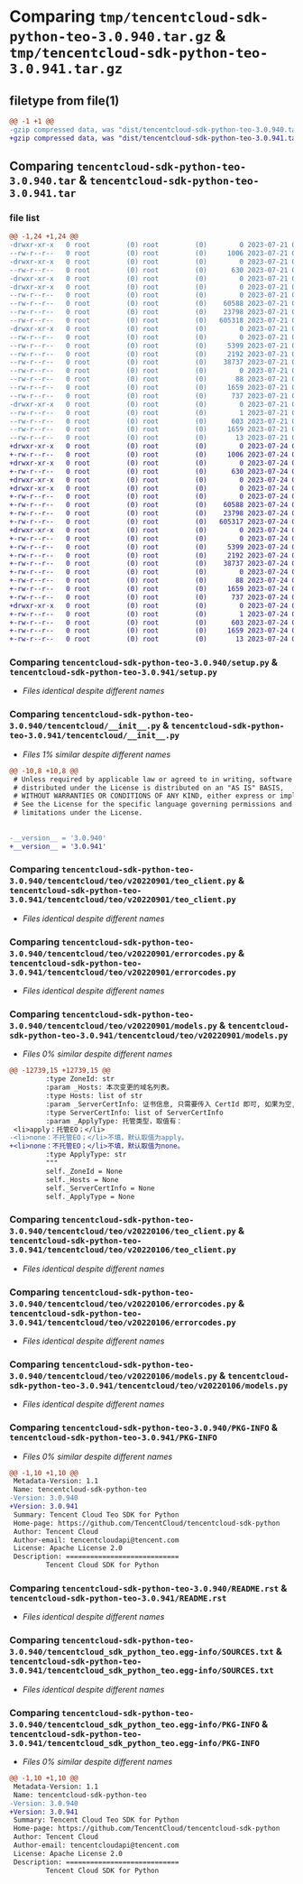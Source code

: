 # Comparing `tmp/tencentcloud-sdk-python-teo-3.0.940.tar.gz` & `tmp/tencentcloud-sdk-python-teo-3.0.941.tar.gz`

## filetype from file(1)

```diff
@@ -1 +1 @@
-gzip compressed data, was "dist/tencentcloud-sdk-python-teo-3.0.940.tar", last modified: Fri Jul 21 00:51:06 2023, max compression
+gzip compressed data, was "dist/tencentcloud-sdk-python-teo-3.0.941.tar", last modified: Mon Jul 24 00:45:40 2023, max compression
```

## Comparing `tencentcloud-sdk-python-teo-3.0.940.tar` & `tencentcloud-sdk-python-teo-3.0.941.tar`

### file list

```diff
@@ -1,24 +1,24 @@
-drwxr-xr-x   0 root         (0) root         (0)        0 2023-07-21 00:51:06.000000 tencentcloud-sdk-python-teo-3.0.940/
--rw-r--r--   0 root         (0) root         (0)     1006 2023-07-21 00:51:05.000000 tencentcloud-sdk-python-teo-3.0.940/setup.py
-drwxr-xr-x   0 root         (0) root         (0)        0 2023-07-21 00:51:06.000000 tencentcloud-sdk-python-teo-3.0.940/tencentcloud/
--rw-r--r--   0 root         (0) root         (0)      630 2023-07-21 00:51:05.000000 tencentcloud-sdk-python-teo-3.0.940/tencentcloud/__init__.py
-drwxr-xr-x   0 root         (0) root         (0)        0 2023-07-21 00:51:06.000000 tencentcloud-sdk-python-teo-3.0.940/tencentcloud/teo/
-drwxr-xr-x   0 root         (0) root         (0)        0 2023-07-21 00:51:06.000000 tencentcloud-sdk-python-teo-3.0.940/tencentcloud/teo/v20220901/
--rw-r--r--   0 root         (0) root         (0)        0 2023-07-21 00:51:05.000000 tencentcloud-sdk-python-teo-3.0.940/tencentcloud/teo/v20220901/__init__.py
--rw-r--r--   0 root         (0) root         (0)    60588 2023-07-21 00:51:05.000000 tencentcloud-sdk-python-teo-3.0.940/tencentcloud/teo/v20220901/teo_client.py
--rw-r--r--   0 root         (0) root         (0)    23798 2023-07-21 00:51:05.000000 tencentcloud-sdk-python-teo-3.0.940/tencentcloud/teo/v20220901/errorcodes.py
--rw-r--r--   0 root         (0) root         (0)   605318 2023-07-21 00:51:05.000000 tencentcloud-sdk-python-teo-3.0.940/tencentcloud/teo/v20220901/models.py
-drwxr-xr-x   0 root         (0) root         (0)        0 2023-07-21 00:51:06.000000 tencentcloud-sdk-python-teo-3.0.940/tencentcloud/teo/v20220106/
--rw-r--r--   0 root         (0) root         (0)        0 2023-07-21 00:51:05.000000 tencentcloud-sdk-python-teo-3.0.940/tencentcloud/teo/v20220106/__init__.py
--rw-r--r--   0 root         (0) root         (0)     5399 2023-07-21 00:51:05.000000 tencentcloud-sdk-python-teo-3.0.940/tencentcloud/teo/v20220106/teo_client.py
--rw-r--r--   0 root         (0) root         (0)     2192 2023-07-21 00:51:05.000000 tencentcloud-sdk-python-teo-3.0.940/tencentcloud/teo/v20220106/errorcodes.py
--rw-r--r--   0 root         (0) root         (0)    38737 2023-07-21 00:51:05.000000 tencentcloud-sdk-python-teo-3.0.940/tencentcloud/teo/v20220106/models.py
--rw-r--r--   0 root         (0) root         (0)        0 2023-07-21 00:51:05.000000 tencentcloud-sdk-python-teo-3.0.940/tencentcloud/teo/__init__.py
--rw-r--r--   0 root         (0) root         (0)       88 2023-07-21 00:51:06.000000 tencentcloud-sdk-python-teo-3.0.940/setup.cfg
--rw-r--r--   0 root         (0) root         (0)     1659 2023-07-21 00:51:06.000000 tencentcloud-sdk-python-teo-3.0.940/PKG-INFO
--rw-r--r--   0 root         (0) root         (0)      737 2023-07-21 00:51:05.000000 tencentcloud-sdk-python-teo-3.0.940/README.rst
-drwxr-xr-x   0 root         (0) root         (0)        0 2023-07-21 00:51:06.000000 tencentcloud-sdk-python-teo-3.0.940/tencentcloud_sdk_python_teo.egg-info/
--rw-r--r--   0 root         (0) root         (0)        1 2023-07-21 00:51:06.000000 tencentcloud-sdk-python-teo-3.0.940/tencentcloud_sdk_python_teo.egg-info/dependency_links.txt
--rw-r--r--   0 root         (0) root         (0)      603 2023-07-21 00:51:06.000000 tencentcloud-sdk-python-teo-3.0.940/tencentcloud_sdk_python_teo.egg-info/SOURCES.txt
--rw-r--r--   0 root         (0) root         (0)     1659 2023-07-21 00:51:06.000000 tencentcloud-sdk-python-teo-3.0.940/tencentcloud_sdk_python_teo.egg-info/PKG-INFO
--rw-r--r--   0 root         (0) root         (0)       13 2023-07-21 00:51:06.000000 tencentcloud-sdk-python-teo-3.0.940/tencentcloud_sdk_python_teo.egg-info/top_level.txt
+drwxr-xr-x   0 root         (0) root         (0)        0 2023-07-24 00:45:40.000000 tencentcloud-sdk-python-teo-3.0.941/
+-rw-r--r--   0 root         (0) root         (0)     1006 2023-07-24 00:45:39.000000 tencentcloud-sdk-python-teo-3.0.941/setup.py
+drwxr-xr-x   0 root         (0) root         (0)        0 2023-07-24 00:45:40.000000 tencentcloud-sdk-python-teo-3.0.941/tencentcloud/
+-rw-r--r--   0 root         (0) root         (0)      630 2023-07-24 00:45:39.000000 tencentcloud-sdk-python-teo-3.0.941/tencentcloud/__init__.py
+drwxr-xr-x   0 root         (0) root         (0)        0 2023-07-24 00:45:40.000000 tencentcloud-sdk-python-teo-3.0.941/tencentcloud/teo/
+drwxr-xr-x   0 root         (0) root         (0)        0 2023-07-24 00:45:40.000000 tencentcloud-sdk-python-teo-3.0.941/tencentcloud/teo/v20220901/
+-rw-r--r--   0 root         (0) root         (0)        0 2023-07-24 00:45:39.000000 tencentcloud-sdk-python-teo-3.0.941/tencentcloud/teo/v20220901/__init__.py
+-rw-r--r--   0 root         (0) root         (0)    60588 2023-07-24 00:45:39.000000 tencentcloud-sdk-python-teo-3.0.941/tencentcloud/teo/v20220901/teo_client.py
+-rw-r--r--   0 root         (0) root         (0)    23798 2023-07-24 00:45:39.000000 tencentcloud-sdk-python-teo-3.0.941/tencentcloud/teo/v20220901/errorcodes.py
+-rw-r--r--   0 root         (0) root         (0)   605317 2023-07-24 00:45:39.000000 tencentcloud-sdk-python-teo-3.0.941/tencentcloud/teo/v20220901/models.py
+drwxr-xr-x   0 root         (0) root         (0)        0 2023-07-24 00:45:40.000000 tencentcloud-sdk-python-teo-3.0.941/tencentcloud/teo/v20220106/
+-rw-r--r--   0 root         (0) root         (0)        0 2023-07-24 00:45:39.000000 tencentcloud-sdk-python-teo-3.0.941/tencentcloud/teo/v20220106/__init__.py
+-rw-r--r--   0 root         (0) root         (0)     5399 2023-07-24 00:45:39.000000 tencentcloud-sdk-python-teo-3.0.941/tencentcloud/teo/v20220106/teo_client.py
+-rw-r--r--   0 root         (0) root         (0)     2192 2023-07-24 00:45:39.000000 tencentcloud-sdk-python-teo-3.0.941/tencentcloud/teo/v20220106/errorcodes.py
+-rw-r--r--   0 root         (0) root         (0)    38737 2023-07-24 00:45:39.000000 tencentcloud-sdk-python-teo-3.0.941/tencentcloud/teo/v20220106/models.py
+-rw-r--r--   0 root         (0) root         (0)        0 2023-07-24 00:45:39.000000 tencentcloud-sdk-python-teo-3.0.941/tencentcloud/teo/__init__.py
+-rw-r--r--   0 root         (0) root         (0)       88 2023-07-24 00:45:40.000000 tencentcloud-sdk-python-teo-3.0.941/setup.cfg
+-rw-r--r--   0 root         (0) root         (0)     1659 2023-07-24 00:45:40.000000 tencentcloud-sdk-python-teo-3.0.941/PKG-INFO
+-rw-r--r--   0 root         (0) root         (0)      737 2023-07-24 00:45:39.000000 tencentcloud-sdk-python-teo-3.0.941/README.rst
+drwxr-xr-x   0 root         (0) root         (0)        0 2023-07-24 00:45:40.000000 tencentcloud-sdk-python-teo-3.0.941/tencentcloud_sdk_python_teo.egg-info/
+-rw-r--r--   0 root         (0) root         (0)        1 2023-07-24 00:45:40.000000 tencentcloud-sdk-python-teo-3.0.941/tencentcloud_sdk_python_teo.egg-info/dependency_links.txt
+-rw-r--r--   0 root         (0) root         (0)      603 2023-07-24 00:45:40.000000 tencentcloud-sdk-python-teo-3.0.941/tencentcloud_sdk_python_teo.egg-info/SOURCES.txt
+-rw-r--r--   0 root         (0) root         (0)     1659 2023-07-24 00:45:40.000000 tencentcloud-sdk-python-teo-3.0.941/tencentcloud_sdk_python_teo.egg-info/PKG-INFO
+-rw-r--r--   0 root         (0) root         (0)       13 2023-07-24 00:45:40.000000 tencentcloud-sdk-python-teo-3.0.941/tencentcloud_sdk_python_teo.egg-info/top_level.txt
```

### Comparing `tencentcloud-sdk-python-teo-3.0.940/setup.py` & `tencentcloud-sdk-python-teo-3.0.941/setup.py`

 * *Files identical despite different names*

### Comparing `tencentcloud-sdk-python-teo-3.0.940/tencentcloud/__init__.py` & `tencentcloud-sdk-python-teo-3.0.941/tencentcloud/__init__.py`

 * *Files 1% similar despite different names*

```diff
@@ -10,8 +10,8 @@
 # Unless required by applicable law or agreed to in writing, software
 # distributed under the License is distributed on an "AS IS" BASIS,
 # WITHOUT WARRANTIES OR CONDITIONS OF ANY KIND, either express or implied.
 # See the License for the specific language governing permissions and
 # limitations under the License.
 
 
-__version__ = '3.0.940'
+__version__ = '3.0.941'
```

### Comparing `tencentcloud-sdk-python-teo-3.0.940/tencentcloud/teo/v20220901/teo_client.py` & `tencentcloud-sdk-python-teo-3.0.941/tencentcloud/teo/v20220901/teo_client.py`

 * *Files identical despite different names*

### Comparing `tencentcloud-sdk-python-teo-3.0.940/tencentcloud/teo/v20220901/errorcodes.py` & `tencentcloud-sdk-python-teo-3.0.941/tencentcloud/teo/v20220901/errorcodes.py`

 * *Files identical despite different names*

### Comparing `tencentcloud-sdk-python-teo-3.0.940/tencentcloud/teo/v20220901/models.py` & `tencentcloud-sdk-python-teo-3.0.941/tencentcloud/teo/v20220901/models.py`

 * *Files 0% similar despite different names*

```diff
@@ -12739,15 +12739,15 @@
         :type ZoneId: str
         :param _Hosts: 本次变更的域名列表。
         :type Hosts: list of str
         :param _ServerCertInfo: 证书信息, 只需要传入 CertId 即可, 如果为空, 则使用默认证书。
         :type ServerCertInfo: list of ServerCertInfo
         :param _ApplyType: 托管类型，取值有：
 <li>apply：托管EO；</li>
-<li>none：不托管EO；</li>不填，默认取值为apply。
+<li>none：不托管EO；</li>不填，默认取值为none。
         :type ApplyType: str
         """
         self._ZoneId = None
         self._Hosts = None
         self._ServerCertInfo = None
         self._ApplyType = None
```

### Comparing `tencentcloud-sdk-python-teo-3.0.940/tencentcloud/teo/v20220106/teo_client.py` & `tencentcloud-sdk-python-teo-3.0.941/tencentcloud/teo/v20220106/teo_client.py`

 * *Files identical despite different names*

### Comparing `tencentcloud-sdk-python-teo-3.0.940/tencentcloud/teo/v20220106/errorcodes.py` & `tencentcloud-sdk-python-teo-3.0.941/tencentcloud/teo/v20220106/errorcodes.py`

 * *Files identical despite different names*

### Comparing `tencentcloud-sdk-python-teo-3.0.940/tencentcloud/teo/v20220106/models.py` & `tencentcloud-sdk-python-teo-3.0.941/tencentcloud/teo/v20220106/models.py`

 * *Files identical despite different names*

### Comparing `tencentcloud-sdk-python-teo-3.0.940/PKG-INFO` & `tencentcloud-sdk-python-teo-3.0.941/PKG-INFO`

 * *Files 0% similar despite different names*

```diff
@@ -1,10 +1,10 @@
 Metadata-Version: 1.1
 Name: tencentcloud-sdk-python-teo
-Version: 3.0.940
+Version: 3.0.941
 Summary: Tencent Cloud Teo SDK for Python
 Home-page: https://github.com/TencentCloud/tencentcloud-sdk-python
 Author: Tencent Cloud
 Author-email: tencentcloudapi@tencent.com
 License: Apache License 2.0
 Description: ============================
         Tencent Cloud SDK for Python
```

### Comparing `tencentcloud-sdk-python-teo-3.0.940/README.rst` & `tencentcloud-sdk-python-teo-3.0.941/README.rst`

 * *Files identical despite different names*

### Comparing `tencentcloud-sdk-python-teo-3.0.940/tencentcloud_sdk_python_teo.egg-info/SOURCES.txt` & `tencentcloud-sdk-python-teo-3.0.941/tencentcloud_sdk_python_teo.egg-info/SOURCES.txt`

 * *Files identical despite different names*

### Comparing `tencentcloud-sdk-python-teo-3.0.940/tencentcloud_sdk_python_teo.egg-info/PKG-INFO` & `tencentcloud-sdk-python-teo-3.0.941/tencentcloud_sdk_python_teo.egg-info/PKG-INFO`

 * *Files 0% similar despite different names*

```diff
@@ -1,10 +1,10 @@
 Metadata-Version: 1.1
 Name: tencentcloud-sdk-python-teo
-Version: 3.0.940
+Version: 3.0.941
 Summary: Tencent Cloud Teo SDK for Python
 Home-page: https://github.com/TencentCloud/tencentcloud-sdk-python
 Author: Tencent Cloud
 Author-email: tencentcloudapi@tencent.com
 License: Apache License 2.0
 Description: ============================
         Tencent Cloud SDK for Python
```

